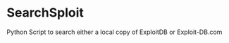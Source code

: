 SearchSploit
============

Python Script to search either a local copy of ExploitDB or Exploit-DB.com
